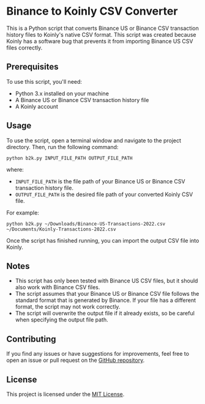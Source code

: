 Binance to Koinly CSV Converter
===============================

This is a Python script that converts Binance US or Binance CSV transaction history files to Koinly's native CSV format. This script was created because Koinly has a software bug that prevents it from importing Binance US CSV files correctly.

Prerequisites
-------------

To use this script, you'll need:

*   Python 3.x installed on your machine
*   A Binance US or Binance CSV transaction history file
*   A Koinly account

Usage
-----

To use the script, open a terminal window and navigate to the project directory. Then, run the following command:

    python b2k.py INPUT_FILE_PATH OUTPUT_FILE_PATH

where:

*   `INPUT_FILE_PATH` is the file path of your Binance US or Binance CSV transaction history file.
*   `OUTPUT_FILE_PATH` is the desired file path of your converted Koinly CSV file.

For example:

    python b2k.py ~/Downloads/Binance-US-Transactions-2022.csv ~/Documents/Koinly-Transactions-2022.csv

Once the script has finished running, you can import the output CSV file into Koinly.

Notes
-----

*   This script has only been tested with Binance US CSV files, but it should also work with Binance CSV files.
*   The script assumes that your Binance US or Binance CSV file follows the standard format that is generated by Binance. If your file has a different format, the script may not work correctly.
*   The script will overwrite the output file if it already exists, so be careful when specifying the output file path.

Contributing
------------

If you find any issues or have suggestions for improvements, feel free to open an issue or pull request on the [GitHub repository](https://github.com/Gadersd/binance2koinly).

License
-------

This project is licensed under the [MIT License](https://opensource.org/licenses/MIT).
